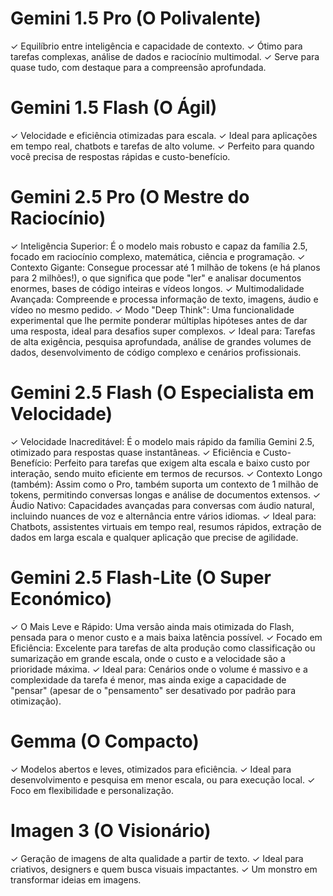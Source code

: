 
# Gemini 1.5 Pro (O Polivalente)
✓ Equilíbrio entre inteligência e capacidade de contexto.
✓ Ótimo para tarefas complexas, análise de dados e raciocínio multimodal.
✓ Serve para quase tudo, com destaque para a compreensão aprofundada.

# Gemini 1.5 Flash (O Ágil)
✓ Velocidade e eficiência otimizadas para escala.
✓ Ideal para aplicações em tempo real, chatbots e tarefas de alto volume.
✓ Perfeito para quando você precisa de respostas rápidas e custo-benefício.

# Gemini 2.5 Pro (O Mestre do Raciocínio)
✓ Inteligência Superior: É o modelo mais robusto e capaz da família 2.5, focado em raciocínio complexo, matemática, ciência e programação.
✓ Contexto Gigante: Consegue processar até 1 milhão de tokens (e há planos para 2 milhões!), o que significa que pode "ler" e analisar documentos enormes, bases de código inteiras e vídeos longos.
✓ Multimodalidade Avançada: Compreende e processa informação de texto, imagens, áudio e vídeo no mesmo pedido.
✓ Modo "Deep Think": Uma funcionalidade experimental que lhe permite ponderar múltiplas hipóteses antes de dar uma resposta, ideal para desafios super complexos.
✓ Ideal para: Tarefas de alta exigência, pesquisa aprofundada, análise de grandes volumes de dados, desenvolvimento de código complexo e cenários profissionais.

# Gemini 2.5 Flash (O Especialista em Velocidade)
✓ Velocidade Inacreditável: É o modelo mais rápido da família Gemini 2.5, otimizado para respostas quase instantâneas.
✓ Eficiência e Custo-Benefício: Perfeito para tarefas que exigem alta escala e baixo custo por interação, sendo muito eficiente em termos de recursos.
✓ Contexto Longo (também): Assim como o Pro, também suporta um contexto de 1 milhão de tokens, permitindo conversas longas e análise de documentos extensos.
✓ Áudio Nativo: Capacidades avançadas para conversas com áudio natural, incluindo nuances de voz e alternância entre vários idiomas.
✓ Ideal para: Chatbots, assistentes virtuais em tempo real, resumos rápidos, extração de dados em larga escala e qualquer aplicação que precise de agilidade.

# Gemini 2.5 Flash-Lite (O Super Económico)
✓ O Mais Leve e Rápido: Uma versão ainda mais otimizada do Flash, pensada para o menor custo e a mais baixa latência possível.
✓ Focado em Eficiência: Excelente para tarefas de alta produção como classificação ou sumarização em grande escala, onde o custo e a velocidade são a prioridade máxima.
✓ Ideal para: Cenários onde o volume é massivo e a complexidade da tarefa é menor, mas ainda exige a capacidade de "pensar" (apesar de o "pensamento" ser desativado por padrão para otimização).

# Gemma (O Compacto)
✓ Modelos abertos e leves, otimizados para eficiência.
✓ Ideal para desenvolvimento e pesquisa em menor escala, ou para execução local.
✓ Foco em flexibilidade e personalização.

# Imagen 3 (O Visionário)
✓ Geração de imagens de alta qualidade a partir de texto.
✓ Ideal para criativos, designers e quem busca visuais impactantes.
✓ Um monstro em transformar ideias em imagens.
